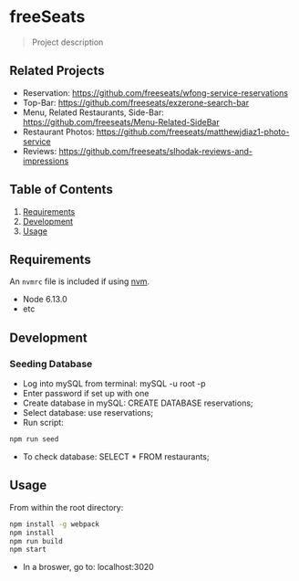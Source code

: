 # freeSeats

> Project description

## Related Projects

  - Reservation: https://github.com/freeseats/wfong-service-reservations
  - Top-Bar: https://github.com/freeseats/exzerone-search-bar
  - Menu, Related Restaurants, Side-Bar: https://github.com/freeseats/Menu-Related-SideBar
  - Restaurant Photos: https://github.com/freeseats/matthewjdiaz1-photo-service
  - Reviews: https://github.com/freeseats/slhodak-reviews-and-impressions

## Table of Contents

1. [Requirements](#requirements)
1. [Development](#development)
1. [Usage](#Usage)

## Requirements

An `nvmrc` file is included if using [nvm](https://github.com/creationix/nvm).

- Node 6.13.0
- etc

## Development

### Seeding Database
- Log into mySQL from terminal: mySQL -u root -p
- Enter password if set up with one
- Create database in mySQL: CREATE DATABASE reservations;
- Select database: use reservations;
- Run script:
```sh
npm run seed
```
- To check database: SELECT * FROM restaurants;

## Usage

From within the root directory:

```sh
npm install -g webpack
npm install
npm run build
npm start
```
- In a broswer, go to: localhost:3020